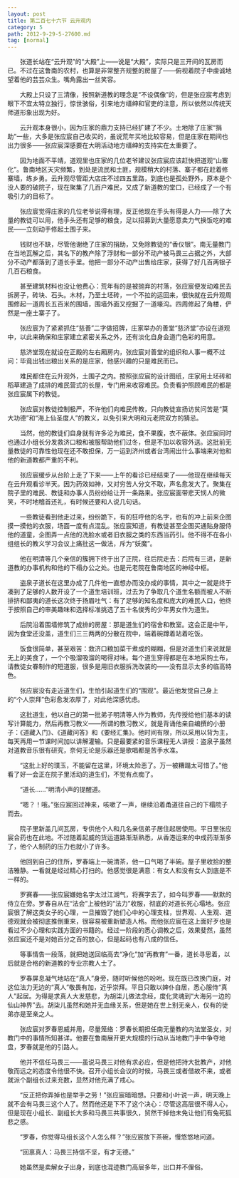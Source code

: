 ```yaml
---
layout: post
title: 第二百七十六节 云升观内
category: 5
path: 2012-9-29-5-27600.md
tag: [normal]
---
```


　　张道长站在“云升观”的“大殿”上——说是“大殿”，实际只是三开间的瓦房而已。不过在这鲁南的农村，也算是非常整齐规整的房屋了——俯视着院子中虔诚地望着他的芸芸众生。嘴角露出一丝笑容。

　　大殿上只设了三清像，按照新道教的理念是“不设偶像”的，但是张应宸考虑到眼下不宜太特立独行，惊世骇俗，引来地方缙绅和官吏的注意，所以依然以传统天师道形象出现为好。

　　云升观本身很小，因为庄家的鼎力支持已经扩建了不少。土地除了庄家“捐助”一些，大多是张应宸自己收买的，虽说荒年买地比较容易，但是庄家在期间也出力很多——张应宸深感要在大明活动地方缙绅的支持实在太重要了。

　　因为地面不平靖，道观里也庄家的几位老爷建议张应宸应该赶快把道观“山寨化”。鲁南地区天灾频繁，到处是流民和土匪，规模稍大的村落、寨子都在赶着修寨墙，练乡勇。云升观尽管距大店庄不过四五里路，到底也是孤处野外，原本是个没人要的破院子，现在聚集了几百户难民，又成了新道教的堂口，已经成了一个有吸引力的目标了。

　　张应宸觉得庄家的几位老爷说得有理，反正他现在手头有得是人力——除了大量的教徒可以用，他手头还有足够的粮食，足以招募到大量愿意卖力气换饭吃的难民——立刻动手修起土围子来。

　　钱财也不缺，尽管他谢绝了庄家的捐助，又免除教徒的“香仪银”。南无量教门在当地瓦解之后，其名下的教产除了浮财和一部分不动产被马畏三占据之外，大部分不动产都落到了道长手里。他把一部分不动产出售给庄家，获得了好几百两银子几百石粮食。

　　甚至建筑材料也没让他费心：荒年有的是被抛弃的村落，张应宸便发动难民去拆房子，砖块、石头。木材，乃至土坯砖，一个不拉的运回来，很快就在云升观周围修起一道周长五百米的围墙，围墙外面又挖掘了一道壕沟。四周修起了角楼，俨然是一座土寨子了。

　　张应宸为了紧紧抓住“慈善”二字做招牌，庄家举办的善堂“慈济堂”亦设在道观中，以此来确保和庄家建立紧密关系之外，还有淡化自身会道门色彩的用意。

　　慈济堂现在就设在正殿的左右厢房内，张应宸对善堂的组织和人事一概不过问：毕竟出钱出粮出关系的是庄家，他感兴趣的只是难民而已。

　　难民都住在云升观外，土围子之内。按照张应宸的设计图纸，庄家用土坯砖和稻草建造了成排的难民营式的长屋，专门用来收容难民。负责看护照顾难民的都是张应宸属下的教徒。

　　张应宸对教徒控制极严，不许他们向难民传教，只向教徒宣扬访贫问苦是“莫大功德”和“海上仙圣度人”的教义，以免引来大明和元老院双方的猜忌。

　　当然，他的教徒们自身就有许多沦为难民，食不果腹，衣不蔽体。张应宸同时也通过小组长分发救济口粮和被服帮助他们过冬，但是不加以收容外送。这批前无量教徒的可靠性他现在还不敢担保，万一运到济州或者台湾闹出什么事端来对他和他的新道教都严重的不利。

　　张应宸缓步从台阶上走了下来——上午的看诊已经结束了——他现在继续每天在云升观看诊半天。因为药效如神，又对穷苦人分文不取，声名愈发大了。聚集在院子里的难民、教徒和办事人员纷纷给让开一条路来。张应宸面带悲天悯人的微笑，不时地稽首还礼，有时候还要和人说几句话。

　　一些教徒看到他走过来，纷纷跪下，有的狂呼他的名字，也有的冲上前来企图摸一摸他的衣服，场面一度有点混乱。张应宸知道，有教徒甚至企图买通贴身服侍他的道童，企图弄一点他的洗脸水或者旧衣服之类的东西当药引。他不得不在各小组组长的教义学习会议上痛批这一做法，斥为“妖魔”。

　　他在明清等几个亲信的簇拥下终于出了正院，往后院走去：后院有三进，是新道教的办事机构和他的下榻办公之处。也是元老院在鲁南地区的神经中枢。

　　盗泉子道长在这里办成了几件他一直想办而没办成的事情，其中之一就是终于凑到了足够的人数开设了一个道生培训班，过去为了争取几个道生名额而被人不断排挤和鄙夷的道长这次终于扬眉吐气：有了足够的知名度和庞大的难民人口，他终于按照自己的审美趣味和选择标准挑选了五十名俊秀的少年男女作为道生。

　　后院沿着围墙修筑了成排的房屋：那是道生们的宿舍和教室。这会正是中午，因为食堂还没盖，道生们三三两两的分散在院中，端着碗蹲着站着吃饭。

　　饭食很简单，甚至艰苦：救济口粮加菜干煮成的糊糊，但是对道生们来说就是无上的美食了，一个个吸溜吸溜的喝得对味。每个道生穿得都是在本地采购土布，请教徒女眷制作的短道服，很多是用旧衣服拆洗改装的——没有显示太多的临高特色。

　　张应宸没有走近道生们，生怕引起道生们的“围观”。最近他发觉自己身上的“个人崇拜”色彩愈发浓厚了，对此他深感忧虑。

　　这批道生，他以自己的第一批弟子明清等人作为教师，先传授给他们基本的读写计算能力，然后再教习教义——所谓的教习教义，就是背诵他亲自编撰的小册子：《道藏入门》、《道藏问答》和《要经汇集》。他时间有限，所以采用以背为主，每天再用一节课时间加以讲解灌输。只是最要紧的音乐课程无人讲授：盗泉子虽然对道教音乐很有研究，奈何无论是乐器还是歌唱都是苦手水准。

　　“这批上好的璞玉，不能留在这里，环境太险恶了。万一被糟蹋太可惜了。”他看了好一会正在院子里活动的道生们，不觉有点痴了。

　　“道长……”明清小声的提醒道。

　　“嗯？！哦。”张应宸回过神来，咳嗽了一声，继续沿着甬道往自己的下榻院子而去。

　　院子里新盖几间瓦房，专供他个人和几名亲信弟子居住起居使用。平日里张应宸合药也在此地。不过随着起威的货运道路渐渐熟悉，从香港运来的中成药渐渐多了，他个人制药的压力也就小了许多。

　　他回到自己的住所，罗春端上一碗清茶，他一口气喝了半碗。屋子里收拾的整洁雅静。一看就是经过精心打扫的。他感觉很是满意：有女人和没有女人到底是不一样的。

　　罗赛春——张应宸嫌她名字太过江湖气，将赛字去了，如今叫罗春——默默的侍立在旁。罗春自从在“法会”上被他的“法力”收服，彻底的对道长死心塌地。张应宸很了解这类女子的心理，一旦摧毁了她们心中的心理支柱，世界观、人生观、道德观就会被彻底推倒重来，很容易被重新塑造人格。而他张应宸在这上面好歹也是看过不少心理和实践方面的书籍的。经过一阶段的悉心调教之后，效果斐然，虽然张应宸还不是对她百分之百的放心，但是起码也有八成的信任。

　　等事情告一段落，就把她送回临高去“净化”加“再教育”一番，道长寻思着，以后就是合格的新道教的专业宗教人士了。

　　罗春屏息凝气地站在“真人”身旁，随时听候他的吩咐。现在既已改换门庭，对这位法力无边的“真人”敬畏有加，近乎崇拜。平日只敢以婢仆自居，悉心服侍“真人”起居。为得是求真人大发慈悲，为胡柒儿做法念经，度化灵魂到“大海另一边的仙山神界”去。胡柒儿虽然和她并无血缘关系，但是她在世上别无亲人，仅有的徒弟亦是至亲之人。

　　张应宸对罗春恩威并用，尽量笼络：罗春长期担任南无量教的内法堂圣女，对教门中的事情所知甚详。他要在鲁南展开更大规模的行动从当地教门手中争夺地盘，罗春就是他的引路人。

　　他并不信任马畏三——虽说马畏三对他有求必应，但是他把持大批教产，对他敬而远之的态度令他很不快。召开小组长会议的时候，马畏三或者借故不来，或者就派个副组长过来充数，显然对他充满了戒心。

　　“反正把你弄掉也是举手之劳！”张应宸暗暗想。只要和小叶说一声，明天晚上就不会有马畏三这个人了。然而他还是下不了这个决心：尽管这高层很不得人心，但是现在小组长、副组长大多和马畏三共事很久，贸然干掉他未免让他们有兔死狐悲之感。

　　“罗春，你觉得马组长这个人怎么样？”张应宸放下茶碗，慢悠悠地问道。

　　“回禀真人：马畏三持信不坚，有才无德。”

　　她虽然是卖解女子出身，到底也混迹教门高层多年，出口并不俚俗。

